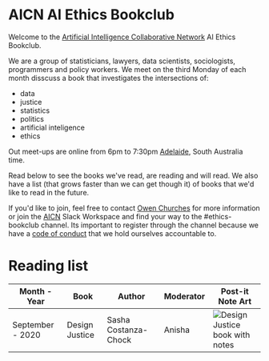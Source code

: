 # AICN AI Ethics Bookclub

Welcome to the [Artificial Intelligence Collaborative Network](https://www.collaborativenetwork.ai/) AI Ethics Bookclub.

We are a group of statisticians, lawyers, data scientists, sociologists, programmers and policy workers. We meet on the third Monday of each month disscuss a book that investigates the intersections of:
* data
* justice
* statistics
* politics
* artificial inteligence
* ethics

Out meet-ups are online from 6pm to 7:30pm [Adelaide](https://time.is/Adelaide), South Australia time.

Read below to see the books we've read, are reading and will read. We also have a list (that grows faster than we can get though it) of books that we'd like to read in the future. 

If you'd like to join, feel free to contact [Owen Churches](https://twitter.com/OwenChurches) for more information or join the [AICN](https://www.collaborativenetwork.ai/contact) Slack Workspace and find your way to the #ethics-bookclub channel. Its important to register through the channel because we have a [code of conduct](https://www.collaborativenetwork.ai/code-of-conduct) that we hold ourselves accountable to.

# Reading list

| Month - Year     | Book           | Author               | Moderator | Post-it Note Art| 
| ---------------- |----------------|----------------------|-----------|-----------------|
| September - 2020 | Design Justice | Sasha Costanza-Chock | Anisha    |![Design Justice book with notes](https://pbs.twimg.com/media/EiVQe8bUwAIKA63?format=jpg&name=small)
